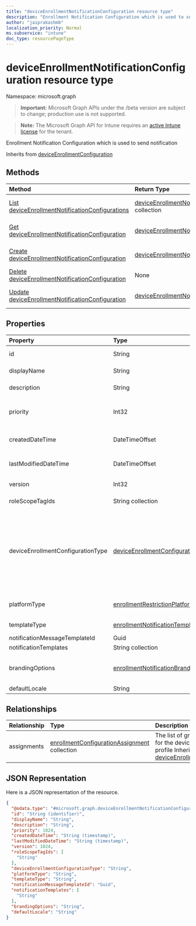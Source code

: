 ```yaml
---
title: "deviceEnrollmentNotificationConfiguration resource type"
description: "Enrollment Notification Configuration which is used to send notification"
author: "jaiprakashmb"
localization_priority: Normal
ms.subservice: "intune"
doc_type: resourcePageType
---
```


# deviceEnrollmentNotificationConfiguration resource type

Namespace: microsoft.graph
> **Important:** Microsoft Graph APIs under the /beta version are subject to change; production use is not supported.

> **Note:** The Microsoft Graph API for Intune requires an [active Intune license](https://go.microsoft.com/fwlink/?linkid=839381) for the tenant.


Enrollment Notification Configuration which is used to send notification


Inherits from [deviceEnrollmentConfiguration](../resources/intune-shared-deviceenrollmentconfiguration.md)

## Methods
|Method|Return Type|Description|
|:---|:---|:---|
|[List deviceEnrollmentNotificationConfigurations](../api/intune-onboarding-deviceenrollmentnotificationconfiguration-list.md)|[deviceEnrollmentNotificationConfiguration](../resources/intune-onboarding-deviceenrollmentnotificationconfiguration.md) collection|List properties and relationships of the [deviceEnrollmentNotificationConfiguration](../resources/intune-onboarding-deviceenrollmentnotificationconfiguration.md) objects.|
|[Get deviceEnrollmentNotificationConfiguration](../api/intune-onboarding-deviceenrollmentnotificationconfiguration-get.md)|[deviceEnrollmentNotificationConfiguration](../resources/intune-onboarding-deviceenrollmentnotificationconfiguration.md)|Read properties and relationships of the [deviceEnrollmentNotificationConfiguration](../resources/intune-onboarding-deviceenrollmentnotificationconfiguration.md) object.|
|[Create deviceEnrollmentNotificationConfiguration](../api/intune-onboarding-deviceenrollmentnotificationconfiguration-create.md)|[deviceEnrollmentNotificationConfiguration](../resources/intune-onboarding-deviceenrollmentnotificationconfiguration.md)|Create a new [deviceEnrollmentNotificationConfiguration](../resources/intune-onboarding-deviceenrollmentnotificationconfiguration.md) object.|
|[Delete deviceEnrollmentNotificationConfiguration](../api/intune-onboarding-deviceenrollmentnotificationconfiguration-delete.md)|None|Deletes a [deviceEnrollmentNotificationConfiguration](../resources/intune-onboarding-deviceenrollmentnotificationconfiguration.md).|
|[Update deviceEnrollmentNotificationConfiguration](../api/intune-onboarding-deviceenrollmentnotificationconfiguration-update.md)|[deviceEnrollmentNotificationConfiguration](../resources/intune-onboarding-deviceenrollmentnotificationconfiguration.md)|Update the properties of a [deviceEnrollmentNotificationConfiguration](../resources/intune-onboarding-deviceenrollmentnotificationconfiguration.md) object.|

## Properties
|Property|Type|Description|
|:---|:---|:---|
|id|String|Unique Identifier for the account Inherited from [deviceEnrollmentConfiguration](../resources/intune-shared-deviceenrollmentconfiguration.md)|
|displayName|String|The display name of the device enrollment configuration Inherited from [deviceEnrollmentConfiguration](../resources/intune-shared-deviceenrollmentconfiguration.md)|
|description|String|The description of the device enrollment configuration Inherited from [deviceEnrollmentConfiguration](../resources/intune-shared-deviceenrollmentconfiguration.md)|
|priority|Int32|Priority is used when a user exists in multiple groups that are assigned enrollment configuration. Users are subject only to the configuration with the lowest priority value. Inherited from [deviceEnrollmentConfiguration](../resources/intune-shared-deviceenrollmentconfiguration.md)|
|createdDateTime|DateTimeOffset|Created date time in UTC of the device enrollment configuration Inherited from [deviceEnrollmentConfiguration](../resources/intune-shared-deviceenrollmentconfiguration.md)|
|lastModifiedDateTime|DateTimeOffset|Last modified date time in UTC of the device enrollment configuration Inherited from [deviceEnrollmentConfiguration](../resources/intune-shared-deviceenrollmentconfiguration.md)|
|version|Int32|The version of the device enrollment configuration Inherited from [deviceEnrollmentConfiguration](../resources/intune-shared-deviceenrollmentconfiguration.md)|
|roleScopeTagIds|String collection|Optional role scope tags for the enrollment restrictions. Inherited from [deviceEnrollmentConfiguration](../resources/intune-shared-deviceenrollmentconfiguration.md)|
|deviceEnrollmentConfigurationType|[deviceEnrollmentConfigurationType](../resources/intune-onboarding-deviceenrollmentconfigurationtype.md)|Support for Enrollment Configuration Type Inherited from [deviceEnrollmentConfiguration](../resources/intune-shared-deviceenrollmentconfiguration.md). Possible values are: `unknown`, `limit`, `platformRestrictions`, `windowsHelloForBusiness`, `defaultLimit`, `defaultPlatformRestrictions`, `defaultWindowsHelloForBusiness`, `defaultWindows10EnrollmentCompletionPageConfiguration`, `windows10EnrollmentCompletionPageConfiguration`, `deviceComanagementAuthorityConfiguration`, `singlePlatformRestriction`, `unknownFutureValue`, `enrollmentNotificationsConfiguration`.|
|platformType|[enrollmentRestrictionPlatformType](../resources/intune-onboarding-enrollmentrestrictionplatformtype.md)|Platform type of the Enrollment Notification. Possible values are: `allPlatforms`, `ios`, `windows`, `windowsPhone`, `android`, `androidForWork`, `mac`, `linux`, `unknownFutureValue`.|
|templateType|[enrollmentNotificationTemplateType](../resources/intune-onboarding-enrollmentnotificationtemplatetype.md)|Template type of the Enrollment Notification. Possible values are: `email`, `push`, `unknownFutureValue`.|
|notificationMessageTemplateId|Guid|Notification Message Template Id|
|notificationTemplates|String collection|The list of notification data - <TemplateType>_<NotificationMessageTemplateId>|
|brandingOptions|[enrollmentNotificationBrandingOptions](../resources/intune-onboarding-enrollmentnotificationbrandingoptions.md)|Branding Options for the Enrollment Notification. Possible values are: `none`, `includeCompanyLogo`, `includeCompanyName`, `includeContactInformation`, `includeCompanyPortalLink`, `includeDeviceDetails`, `unknownFutureValue`.|
|defaultLocale|String|DefaultLocale for the Enrollment Notification|

## Relationships
|Relationship|Type|Description|
|:---|:---|:---|
|assignments|[enrollmentConfigurationAssignment](../resources/intune-onboarding-enrollmentconfigurationassignment.md) collection|The list of group assignments for the device configuration profile Inherited from [deviceEnrollmentConfiguration](../resources/intune-shared-deviceenrollmentconfiguration.md)|

## JSON Representation
Here is a JSON representation of the resource.
<!-- {
  "blockType": "resource",
  "keyProperty": "id",
  "@odata.type": "microsoft.graph.deviceEnrollmentNotificationConfiguration"
}
-->
``` json
{
  "@odata.type": "#microsoft.graph.deviceEnrollmentNotificationConfiguration",
  "id": "String (identifier)",
  "displayName": "String",
  "description": "String",
  "priority": 1024,
  "createdDateTime": "String (timestamp)",
  "lastModifiedDateTime": "String (timestamp)",
  "version": 1024,
  "roleScopeTagIds": [
    "String"
  ],
  "deviceEnrollmentConfigurationType": "String",
  "platformType": "String",
  "templateType": "String",
  "notificationMessageTemplateId": "Guid",
  "notificationTemplates": [
    "String"
  ],
  "brandingOptions": "String",
  "defaultLocale": "String"
}
```
